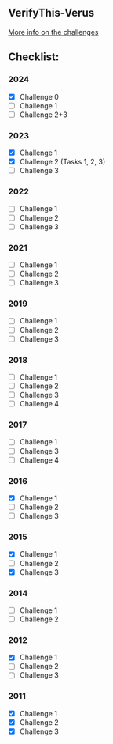 ## VerifyThis-Verus

[More info on the challenges](https://verifythis.github.io/onsite/archive/)

## Checklist:

### 2024
- [x] Challenge 0
- [ ] Challenge 1
- [ ] Challenge 2+3

### 2023
- [x] Challenge 1
- [x] Challenge 2 (Tasks 1, 2, 3)
- [ ] Challenge 3

### 2022
- [ ] Challenge 1
- [ ] Challenge 2
- [ ] Challenge 3

### 2021
- [ ] Challenge 1
- [ ] Challenge 2
- [ ] Challenge 3

### 2019
- [ ] Challenge 1
- [ ] Challenge 2
- [ ] Challenge 3

### 2018
- [ ] Challenge 1
- [ ] Challenge 2
- [ ] Challenge 3
- [ ] Challenge 4

### 2017
- [ ] Challenge 1
- [ ] Challenge 3
- [ ] Challenge 4

### 2016
- [x] Challenge 1
- [ ] Challenge 2
- [ ] Challenge 3

### 2015
- [x] Challenge 1
- [ ] Challenge 2
- [x] Challenge 3

### 2014
- [ ] Challenge 1
- [ ] Challenge 2

### 2012
- [x] Challenge 1
- [ ] Challenge 2
- [ ] Challenge 3

### 2011
- [x] Challenge 1
- [x] Challenge 2
- [x] Challenge 3